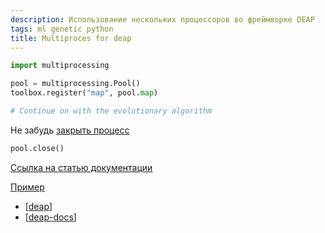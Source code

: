 ```yaml
---
description: Использование нескольких процессоров во фреймворке DEAP
tags: ml genetic python
title: Multiproces for deap
---
```

```python
import multiprocessing

pool = multiprocessing.Pool()
toolbox.register("map", pool.map)

# Continue on with the evolutionary algorithm
```

Не забудь [закрыть процесс](https://stackoverflow.com/a/61963089/15966204)

```python
pool.close()
```

[Ссылка на статью документации](https://deap.readthedocs.io/en/master/tutorials/basic/part4.html)

[Пример](https://github.com/DEAP/deap/blob/master/examples/ga/onemax_mp.py)

- [[deap]]
- [[deap-docs]]

[//begin]: # "Autogenerated link references for markdown compatibility"
[deap]: deap "Deap - генетические алгоритмы на python"
[deap-docs]: deap-docs "Deap документация"
[//end]: # "Autogenerated link references"